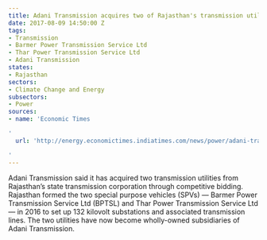 ```yaml
---
title: Adani Transmission acquires two of Rajasthan's transmission utilities
date: 2017-08-09 14:50:00 Z
tags:
- Transmission
- Barmer Power Transmission Service Ltd
- Thar Power Transmission Service Ltd
- Adani Transmission
states:
- Rajasthan
sectors:
- Climate Change and Energy
subsectors:
- Power
sources:
- name: 'Economic Times

'
  url: 'http://energy.economictimes.indiatimes.com/news/power/adani-transmission-acquires-2-spvs-from-rajasthan-transco/59937850

'
---
```


Adani Transmission said it has acquired two transmission utilities from Rajasthan’s state transmission corporation through competitive bidding. Rajasthan formed the two special purpose vehicles (SPVs) — Barmer Power Transmission Service Ltd (BPTSL) and Thar Power Transmission Service Ltd — in 2016 to set up 132 kilovolt substations and associated transmission lines. The two utilities have now become wholly-owned subsidiaries of Adani Transmission.
